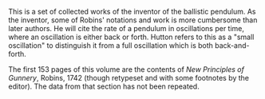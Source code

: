 This is a set of collected works of the inventor of the ballistic pendulum.  As the inventor, some of Robins' notations and work is more cumbersome than later authors.  He will cite the rate of a pendulum in oscillations per time, where an oscillation is either back or forth.  Hutton refers to this as a "small oscillation" to distinguish it from a full oscillation which is both back-and-forth.

The first 153 pages of this volume are the contents of _New Principles of Gunnery_, Robins, 1742 (though retypeset and with some footnotes by the editor).  The data from that section has not been repeated.
